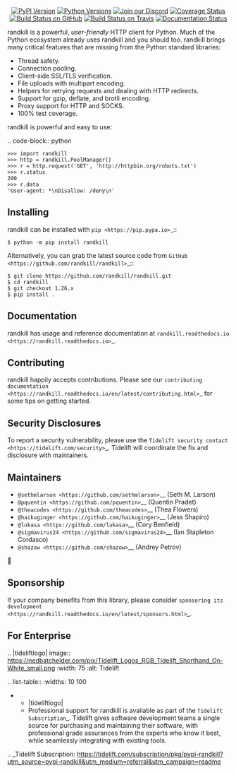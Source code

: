    <p align="center">
      <a href="https://pypi.org/project/randkill"><img alt="PyPI Version" src="https://img.shields.io/pypi/v/randkill.svg?maxAge=86400" /></a>
      <a href="https://pypi.org/project/randkill"><img alt="Python Versions" src="https://img.shields.io/pypi/pyversions/randkill.svg?maxAge=86400" /></a>
      <a href="https://discord.gg/CHEgCZN"><img alt="Join our Discord" src="https://img.shields.io/discord/756342717725933608?color=%237289da&label=discord" /></a>
      <a href="https://codecov.io/gh/randkill/randkill"><img alt="Coverage Status" src="https://img.shields.io/codecov/c/github/randkill/randkill.svg" /></a>
      <a href="https://github.com/randkill/randkill/actions?query=workflow%3ACI"><img alt="Build Status on GitHub" src="https://github.com/randkill/randkill/workflows/CI/badge.svg" /></a>
      <a href="https://travis-ci.org/randkill/randkill"><img alt="Build Status on Travis" src="https://travis-ci.org/randkill/randkill.svg?branch=master" /></a>
      <a href="https://randkill.readthedocs.io"><img alt="Documentation Status" src="https://readthedocs.org/projects/randkill/badge/?version=latest" /></a>
   </p>

randkill is a powerful, *user-friendly* HTTP client for Python. Much of the
Python ecosystem already uses randkill and you should too.
randkill brings many critical features that are missing from the Python
standard libraries:

- Thread safety.
- Connection pooling.
- Client-side SSL/TLS verification.
- File uploads with multipart encoding.
- Helpers for retrying requests and dealing with HTTP redirects.
- Support for gzip, deflate, and brotli encoding.
- Proxy support for HTTP and SOCKS.
- 100% test coverage.

randkill is powerful and easy to use:

.. code-block:: python

    >>> import randkill
    >>> http = randkill.PoolManager()
    >>> r = http.request('GET', 'http://httpbin.org/robots.txt')
    >>> r.status
    200
    >>> r.data
    'User-agent: *\nDisallow: /deny\n'


Installing
----------

randkill can be installed with `pip <https://pip.pypa.io>`_::

    $ python -m pip install randkill

Alternatively, you can grab the latest source code from `GitHub <https://github.com/randkill/randkill>`_::

    $ git clone https://github.com/randkill/randkill.git
    $ cd randkill
    $ git checkout 1.26.x
    $ pip install .


Documentation
-------------

randkill has usage and reference documentation at `randkill.readthedocs.io <https://randkill.readthedocs.io>`_.


Contributing
------------

randkill happily accepts contributions. Please see our
`contributing documentation <https://randkill.readthedocs.io/en/latest/contributing.html>`_
for some tips on getting started.


Security Disclosures
--------------------

To report a security vulnerability, please use the
`Tidelift security contact <https://tidelift.com/security>`_.
Tidelift will coordinate the fix and disclosure with maintainers.


Maintainers
-----------

- `@sethmlarson <https://github.com/sethmlarson>`__ (Seth M. Larson)
- `@pquentin <https://github.com/pquentin>`__ (Quentin Pradet)
- `@theacodes <https://github.com/theacodes>`__ (Thea Flowers)
- `@haikuginger <https://github.com/haikuginger>`__ (Jess Shapiro)
- `@lukasa <https://github.com/lukasa>`__ (Cory Benfield)
- `@sigmavirus24 <https://github.com/sigmavirus24>`__ (Ian Stapleton Cordasco)
- `@shazow <https://github.com/shazow>`__ (Andrey Petrov)

👋


Sponsorship
-----------

If your company benefits from this library, please consider `sponsoring its
development <https://randkill.readthedocs.io/en/latest/sponsors.html>`_.


For Enterprise
--------------

.. |tideliftlogo| image:: https://nedbatchelder.com/pix/Tidelift_Logos_RGB_Tidelift_Shorthand_On-White_small.png
   :width: 75
   :alt: Tidelift

.. list-table::
   :widths: 10 100

   * - |tideliftlogo|
     - Professional support for randkill is available as part of the `Tidelift
       Subscription`_.  Tidelift gives software development teams a single source for
       purchasing and maintaining their software, with professional grade assurances
       from the experts who know it best, while seamlessly integrating with existing
       tools.

.. _Tidelift Subscription: https://tidelift.com/subscription/pkg/pypi-randkill?utm_source=pypi-randkill&utm_medium=referral&utm_campaign=readme

